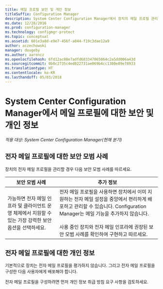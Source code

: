 ```yaml
---
title: 메일 프로필 보안 및 개인 정보
titleSuffix: Configuration Manager
description: System Center Configuration Manager에서 장치의 메일 프로필 관리에 대한 보안 모범 사례를 알아봅니다.
ms.date: 12/28/2016
ms.prod: configuration-manager
ms.technology: configmgr-protect
ms.topic: conceptual
ms.assetid: 601e3a8d-e9e7-456f-a844-f19c3dae12a9
author: aczechowski
manager: dougeby
ms.author: aaroncz
ms.openlocfilehash: 6fd12ac08e7adfd683347065064c2a5dd006a43d
ms.sourcegitcommit: 0b0c2735c4ed822731ae069b4cc1380e89e78933
ms.translationtype: HT
ms.contentlocale: ko-KR
ms.lasthandoff: 05/03/2018
---
```

# <a name="security-and-privacy-for-email-profiles-in-system-center-configuration-manager"></a>System Center Configuration Manager에서 메일 프로필에 대한 보안 및 개인 정보

*적용 대상: System Center Configuration Manager(현재 분기)*

## <a name="security-best-practices-for-email-profiles"></a>전자 메일 프로필에 대한 보안 모범 사례  
 장치의 전자 메일 프로필을 관리할 경우 다음 보안 모범 사례를 따르세요.  

|보안 모범 사례|추가 정보|  
|----------------------------|----------------------|  
|가능하면 전자 메일 인프라 및 클라이언트 운영 체제에서 지원할 수 있는 가장 강력한 보안 옵션을 선택하세요.|전자 메일 프로필을 사용하면 장치에서 이미 지원하는 전자 메일 설정을 중앙에서 편리하게 배포하고 관리할 수 있습니다. Configuration Manager는 메일 기능을 추가하지 않습니다.<br /><br /> 사용 중인 장치와 전자 메일 인프라에 권장된 보안 모범 사례를 확인하여 구현하고 따르세요.|  

## <a name="privacy-information-for-email-profiles"></a>전자 메일 프로필에 대한 개인 정보  
 기본적으로 장치는 전자 메일 프로필을 평가하지 않습니다. 그리고 전자 메일 프로필을 구성한 다음 사용자에게 배포해야 합니다.  

 전자 메일 프로필을 구성하려면 먼저 개인 정보 취급 방침 요구 사항을 검토하세요.  
